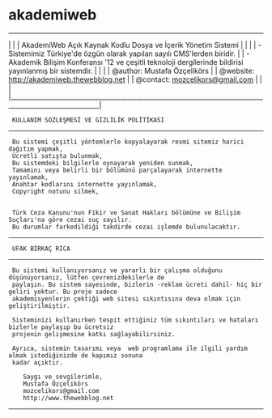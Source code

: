 akademiweb
==========
 ___________________________________________________________________________________________________________
 |                                                                                                          |
 |                       AkademiWeb Açık Kaynak Kodlu Dosya ve İçerik Yönetim Sistemi                       |
 |                                                                                                          |
 | -Sistemimiz Türkiye'de özgün olarak yapılan sayılı CMS'lerden biridir.                                   |
 | -Akademik Bilişim Konferansı '12 ve çeşitli teknoloji dergilerinde bildirisi yayınlanmış bir sistemdir.  |
 |                                                                                                          |
 |                                      @author: Mustafa Özçelikörs                                         |
 |                                      @website: http://akademiweb.thewebblog.net                          |
 |                                      @contact: mozcelikors@gmail.com                                     |
 |                                                                                                          |
 |__________________________________________________________________________________________________________|


     KULLANIM SÖZLEŞMESİ VE GİZLİLİK POLİTİKASI
-------------------------------------------------------------------------------------------------------------
     Bu sistemi çeşitli yöntemlerle kopyalayarak resmi sitemiz harici dağıtım yapmak,
     Ücretli satışta bulunmak,
     Bu sistemdeki bilgilerle oynayarak yeniden sunmak,
     Tamamını veya belirli bir bölümünü parçalayarak internette yayınlamak,
     Anahtar kodlarını internette yayınlamak,
     Copyright notunu silmek, 
     
         
     Türk Ceza Kanunu'nun Fikir ve Sanat Hakları bölümüne ve Bilişim Suçları'na göre cezai suç sayılır.
     Bu durumlar farkedildiği takdirde cezai işlemde bulunulacaktır.
-------------------------------------------------------------------------------------------------------------




     UFAK BİRKAÇ RİCA
-------------------------------------------------------------------------------------------------------------
     Bu sistemi kullanıyorsanız ve yararlı bir çalışma olduğunu düşünüyorsanız, lütfen çevrenizdekilerle de
     paylaşın. Bu sistem sayesinde, bizlerin -reklam ücreti dahil- hiç bir geliri yoktur. Bu proje sadece 
     akademisyenlerin çektiği web sitesi sıkıntısına deva olmak için geliştirilmiştir. 

     Sisteminizi kullanırken tespit ettiğiniz tüm sıkıntıları ve hataları bizlerle paylaşıp bu ücretsiz 
     projenin gelişmesine katkı sağlayabilirsiniz.
     
     Ayrıca, sistemin tasarımı veya  web programlama ile ilgili yardım almak istediğinizde de kapımız sonuna 
     kadar açıktır.

        Saygı ve sevgilerimle,
        Mustafa Özçelikörs
        mozcelikors@gmail.com
        http://www.thewebblog.net
-------------------------------------------------------------------------------------------------------------
